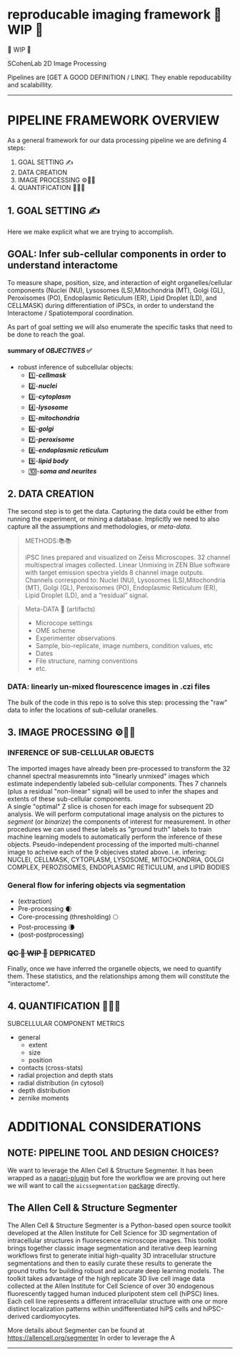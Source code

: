 # reproducable imaging framework 🚧 WIP 🚧 

🚧 WIP 🚧 

SCohenLab 2D Image Processing  

Pipelines are [GET A GOOD DEFINITION / LINK].  They enable repoducability and scalabillity.

--------------
# PIPELINE FRAMEWORK OVERVIEW

As a general framework for our data processing pipeline we are defining 4 steps:
1. GOAL SETTING ✍
2. DATA CREATION
3. IMAGE PROCESSING  ⚙️🩻🔬
4. QUANTIFICATION 📏📐🧮

## 1. GOAL SETTING ✍

Here we make explicit what we are trying to accomplish.

## GOAL:  Infer sub-cellular components in order to understand interactome 
To measure shape, position, size, and interaction of eight organelles/cellular components (Nuclei (NU), Lysosomes (LS),Mitochondria (MT), Golgi (GL), Peroxisomes (PO), Endoplasmic Reticulum (ER), Lipid Droplet (LD), and CELLMASK) during differentiation of iPSCs, in order to understand the Interactome / Spatiotemporal coordination.

As part of goal setting we will also enumerate the specific tasks that need to be done to reach the goal.
#### summary of _OBJECTIVES_ ✅
- robust inference of subcellular objects:
  - 1️⃣-***cellmask***
  - 2️⃣-***nuclei***
  - 3️⃣-***cytoplasm***
  - 4️⃣-***lysosome***
  - 5️⃣-***mitochondria***
  - 6️⃣-***golgi***
  - 7️⃣-***peroxisome***
  - 8️⃣-***endoplasmic reticulum***
  - 9️⃣-***lipid body***
  - 🔟-***soma and neurites***

## 2. DATA CREATION
The second step is to get the data.  Capturing the data could be either from running the experiment, or mining a database.   Implicitly we need to also capture all the assumptions and methodologies, or _meta-data_.

> METHODS:📚📚
> 
> iPSC lines prepared and visualized on Zeiss Microscopes. 32 channel multispectral images collected.  Linear Unmixing in  ZEN Blue software with target emission spectra yields 8 channel image outputs.  Channels correspond to: Nuclei (NU), Lysosomes (LS),Mitochondria (MT), Golgi (GL), Peroxisomes (PO), Endoplasmic Reticulum (ER), Lipid Droplet (LD), and a “residual” signal.

> Meta-DATA 🏺 (artifacts)
>  - Microcope settings
>  - OME scheme
> - Experimenter observations
> - Sample, bio-replicate, image numbers, condition values, etc
>  - Dates
>  - File structure, naming conventions
>  - etc.

### DATA: linearly un-mixed flourescence images in .czi files

The bulk of the code in this repo is to solve this step:  processing the "raw" data to infer the locations of sub-cellular oranelles.

## 3. IMAGE PROCESSING  ⚙️🩻🔬
### INFERENCE OF SUB-CELLULAR OBJECTS
The imported images have already been pre-processed to transform the 32 channel spectral measuremnts into "linearly unmixed" images which estimate independently labeled sub-cellular components.  Thes 7 channels (plus a residual "non-linear" signal) will be used to infer the shapes and extents of these sub-cellular components.   
A single "optimal" Z slice is chosen for each image for subsequent 2D analysis.
We will perform computational image analysis on the pictures to _segment_ (or _binarize_) the components of interest for measurement.  In other procedures we can used these labels as "ground truth" labels to train machine learning models to automatically perform the inference of these objects.
Pseudo-independent processing of the imported multi-channel image to acheive each of the 9 objecives stated above.  i.e. infering: NUCLEI, CELLMASK, CYTOPLASM, LYSOSOME, MITOCHONDRIA, GOLGI COMPLEX, PEROZISOMES, ENDOPLASMIC RETICULUM, and LIPID BODIES

### General flow for infering objects via segmentation
- (extraction) 
- Pre-processing 🌒
- Core-processing (thresholding) 🌕
- Post-processing  🌘
- (post-postprocessing) 

### ~~QC 🚧 WIP 🚧~~ DEPRICATED

Finally, once we have inferred the organelle objects, we need to quantify them. These statistics, and the relationships among them will constitute the "interactome".

## 4. QUANTIFICATION 📏📐🧮

SUBCELLULAR COMPONENT METRICS
- general
  -  extent 
  -  size
  -  position
-  contacts (cross-stats)
-  radial projection and depth stats 
  - radial distribution (in cytosol)
  - depth distribution
  - zernike moments
# ADDITIONAL CONSIDERATIONS

## NOTE: PIPELINE TOOL AND DESIGN CHOICES?
We want to leverage the Allen Cell & Structure Segmenter.  It has been wrapped as a [napari-plugin](https://www.napari-hub.org/plugins/napari-allencell-segmenter) but fore the workflow we are proving out here we will want to call the `aicssegmentation` [package](https://github.com/AllenCell/aics-segmentation) directly.

## ​The Allen Cell & Structure Segmenter 
​The Allen Cell & Structure Segmenter is a Python-based open source toolkit developed at the Allen Institute for Cell Science for 3D segmentation of intracellular structures in fluorescence microscope images. This toolkit brings together classic image segmentation and iterative deep learning workflows first to generate initial high-quality 3D intracellular structure segmentations and then to easily curate these results to generate the ground truths for building robust and accurate deep learning models. The toolkit takes advantage of the high replicate 3D live cell image data collected at the Allen Institute for Cell Science of over 30 endogenous fluorescently tagged human induced pluripotent stem cell (hiPSC) lines. Each cell line represents a different intracellular structure with one or more distinct localization patterns within undifferentiated hiPS cells and hiPSC-derived cardiomyocytes.

More details about Segmenter can be found at https://allencell.org/segmenter
In order to leverage the A

---------------------